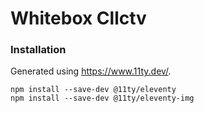 # Whitebox Cllctv

### Installation
Generated using https://www.11ty.dev/.


```
npm install --save-dev @11ty/eleventy
npm install --save-dev @11ty/eleventy-img
```
